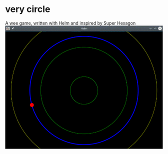# very circle
A wee game, written with Helm and inspired by Super Hexagon
![gif](https://raw.githubusercontent.com/croyzor/very-circle/master/assets/circles.gif)